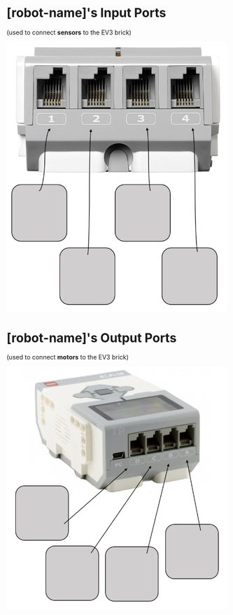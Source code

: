 # [robot-name]'s Input Ports

(used to connect **sensors** to the EV3 brick)

![ev3-input-ports](resources\ev3-input-ports.png)

# [robot-name]'s Output Ports

(used to connect **motors** to the EV3 brick)

![ev3-output-ports](resources\ev3-output-ports.png)